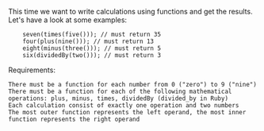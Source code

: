 This time we want to write calculations using functions and get the results. Let's have a look at some examples:

```
    seven(times(five())); // must return 35
    four(plus(nine())); // must return 13
    eight(minus(three())); // must return 5
    six(dividedBy(two())); // must return 3
```

Requirements:

    There must be a function for each number from 0 ("zero") to 9 ("nine")
    There must be a function for each of the following mathematical operations: plus, minus, times, dividedBy (divided_by in Ruby)
    Each calculation consist of exactly one operation and two numbers
    The most outer function represents the left operand, the most inner function represents the right operand
